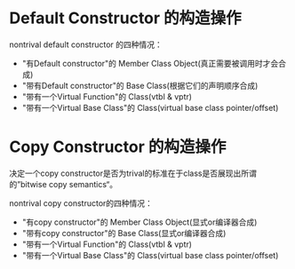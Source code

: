 # Default Constructor 的构造操作 

nontrival default constructor 的四种情况：

- "有Default constructor"的 Member Class Object(真正需要被调用时才会合成)
- "带有Default constructor"的 Base Class(根据它们的声明顺序合成)
- "带有一个Virtual Function"的 Class(vtbl & vptr)
- "带有一个Virtual Base Class"的 Class(virtual base class pointer/offset)

# Copy Constructor 的构造操作

决定一个copy constructor是否为trival的标准在于class是否展现出所谓的”bitwise copy semantics“。

nontrival copy constructor的四种情况：

- "有copy constructor"的 Member Class Object(显式or编译器合成)
- "带有copy constructor"的 Base Class(显式or编译器合成)
- "带有一个Virtual Function"的 Class(vtbl & vptr)
- "带有一个Virtual Base Class"的 Class(virtual base class pointer/offset)

# 
